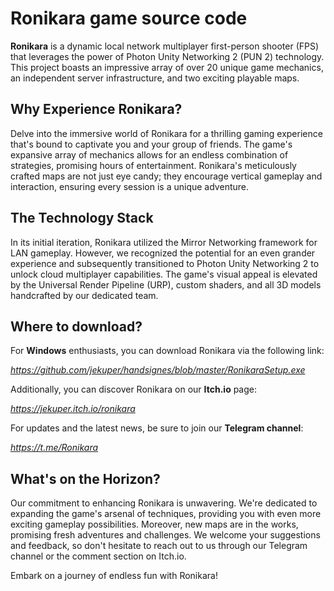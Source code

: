 # Ronikara game source code

**Ronikara** is a dynamic local network multiplayer first-person shooter (FPS) that leverages the power of Photon Unity Networking 2 (PUN 2) technology. This project boasts an impressive array of over 20 unique game mechanics, an independent server infrastructure, and two exciting playable maps.

## Why Experience Ronikara?

Delve into the immersive world of Ronikara for a thrilling gaming experience that's bound to captivate you and your group of friends. The game's expansive array of mechanics allows for an endless combination of strategies, promising hours of entertainment. Ronikara's meticulously crafted maps are not just eye candy; they encourage vertical gameplay and interaction, ensuring every session is a unique adventure.

## The Technology Stack

In its initial iteration, Ronikara utilized the Mirror Networking framework for LAN gameplay. However, we recognized the potential for an even grander experience and subsequently transitioned to Photon Unity Networking 2 to unlock cloud multiplayer capabilities. The game's visual appeal is elevated by the Universal Render Pipeline (URP), custom shaders, and all 3D models handcrafted by our dedicated team.

## Where to download?
For **Windows** enthusiasts, you can download Ronikara via the following link:

_https://github.com/jekuper/handsignes/blob/master/RonikaraSetup.exe_

Additionally, you can discover Ronikara on our **Itch.io** page:

_https://jekuper.itch.io/ronikara_

For updates and the latest news, be sure to join our **Telegram channel**:

_https://t.me/Ronikara_

## What's on the Horizon?

Our commitment to enhancing Ronikara is unwavering. We're dedicated to expanding the game's arsenal of techniques, providing you with even more exciting gameplay possibilities. Moreover, new maps are in the works, promising fresh adventures and challenges. We welcome your suggestions and feedback, so don't hesitate to reach out to us through our Telegram channel or the comment section on Itch.io.

Embark on a journey of endless fun with Ronikara!